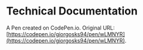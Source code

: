 # Technical Documentation

A Pen created on CodePen.io. Original URL: [https://codepen.io/giorgosks94/pen/wLMNYR](https://codepen.io/giorgosks94/pen/wLMNYR).


